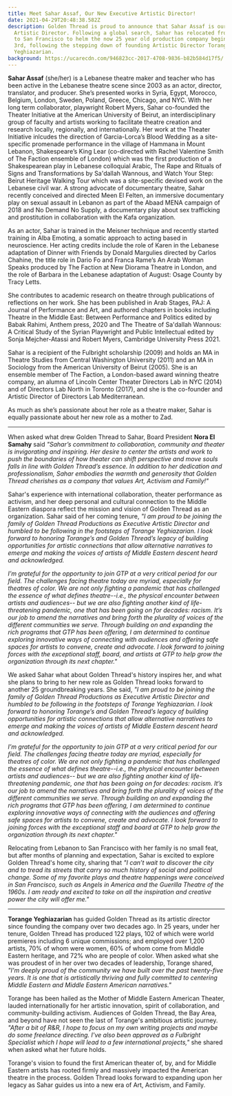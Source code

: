```yaml
---
title: Meet Sahar Assaf, Our New Executive Artistic Director!
date: 2021-04-29T20:48:38.582Z
description: Golden Thread is proud to announce that Sahar Assaf is our new
  Artistic Director. Following a global search, Sahar has relocated from Lebanon
  to San Francisco to helm the now 25 year old production company beginning May
  3rd, following the stepping down of founding Artistic Director Torange
  Yeghiazarian.
background: https://ucarecdn.com/946823cc-2017-4708-9836-b82b584d17f5/
---
```

**Sahar Assaf** (she/her) is a Lebanese theatre maker and teacher who has been active in the Lebanese theatre scene since 2003 as an actor, director, translator, and producer. She’s presented works in Syria, Egypt, Morocco, Belgium, London, Sweden, Poland, Greece, Chicago, and NYC. With her long term collaborator, playwright Robert Myers, Sahar co-founded the Theater Initiative at the American University of Beirut, an interdisciplinary group of faculty and artists working to facilitate theatre creation and research locally, regionally, and internationally. Her work at the Theater Initiative inlcudes the direction of Garcia-Lorca’s Blood Wedding as a site-specific promenade performance in the village of Hammana in Mount Lebanon, Shakespeare’s King Lear (co-directed with Rachel Valentine Smith of The Faction ensemble of London) which was the first production of a Shakespearean play in Lebanese colloquial Arabic, The Rape and Rituals of Signs and Transformations by Sa'dallah Wannous, and Watch Your Step: Beirut Heritage Walking Tour which was a site-specific devised work on the Lebanese civil war. A strong advocate of documentary theatre, Sahar recently conceived and directed Meen El Felten, an immersive documentary play on sexual assault in Lebanon as part of the Abaad MENA campaign of 2018 and No Demand No Supply, a documentary play about sex trafficking and prostitution in collaboration with the Kafa organization.

As an actor, Sahar is trained in the Meisner technique and recently started training in Alba Emoting, a somatic approach to acting based in neuroscience. Her acting credits include the role of Karen in the Lebanese adaptation of Dinner with Friends by Donald Margulies directed by Carlos Chahine, the title role in Dario Fo and Franca Rame’s An Arab Woman Speaks produced by The Faction at New Diorama Theatre in London, and the role of Barbara in the Lebanese adaptation of August: Osage County by Tracy Letts.

She contributes to academic research on theatre through publications of reflections on her work. She has been published in Arab Stages, PAJ: A Journal of Performance and Art, and authored chapters in books including Theatre in the Middle East: Between Performance and Politics edited by Babak Rahimi, Anthem press, 2020 and The Theatre of Sa'dallah Wannous: A Critical Study of the Syrian Playwright and Public Intellectual edited by Sonja Mejcher-Atassi and Robert Myers, Cambridge University Press 2021.

Sahar is a recipient of the Fulbright scholarship (2009) and holds an MA in Theatre Studies from Central Washington University (2011) and an MA in Sociology from the American University of Beirut (2005). She is an ensemble member of The Faction, a London-based award winning theatre company, an alumna of Lincoln Center Theater Directors Lab in NYC (2014) and of Directors Lab North in Toronto (2017), and she is the co-founder and Artistic Director of Directors Lab Mediterranean.

As much as she’s passionate about her role as a theatre maker, Sahar is equally passionate about her new role as a mother to Zad.

- - -

When asked what drew Golden Thread to Sahar, Board President **Nora El Samahy** said *"Sahar’s commitment to collaboration, community and theater is invigorating and inspiring. Her desire to center the artists and work to push the boundaries of how theater can shift perspective and move souls falls in line with Golden Thread’s essence. In addition to her dedication and professionalism, Sahar embodies the warmth and generosity that Golden Thread cherishes as a company that values Art, Activism and Family!"*

Sahar's experience with international collaboration, theater performance as activism, and her deep personal and cultural connection to the Middle Eastern diaspora reflect the mission and vision of Golden Thread as an organization. Sahar said of her coming tenure, *"I am proud to be joining the family of Golden Thread Productions as Executive Artistic Director and humbled to be following in the footsteps of Torange Yeghiazarian. I look forward to honoring Torange’s and Golden Thread’s legacy of building opportunities for artistic connections that allow alternative narratives to emerge and making the voices of artists of Middle Eastern descent heard and acknowledged.*

*I’m grateful for the opportunity to join GTP at a very critical period for our field. The challenges facing theatre today are myriad, especially for theatres of color. We are not only fighting a pandemic that has challenged the essence of what defines theatre--i.e., the physical encounter between artists and audiences-- but we are also fighting another kind of life-threatening pandemic, one that has been going on for decades: racism. It’s our job to amend the narratives and bring forth the plurality of voices of the different communities we serve. Through building on and expanding the rich programs that GTP has been offering, I am determined to continue exploring innovative ways of connecting with audiences and offering safe spaces for artists to convene, create and advocate. I look forward to joining forces with the exceptional staff, board, and artists at GTP to help grow the organization through its next chapter."*

We asked Sahar what about Golden Thread's history inspires her, and what she plans to bring to her new role as Golden Thread looks forward to another 25 groundbreaking years. She said, *"I am proud to be joining the family of Golden Thread Productions as Executive Artistic Director and humbled to be following in the footsteps of Torange Yeghiazarian. I look forward to honoring Torange’s and Golden Thread’s legacy of building opportunities for artistic connections that allow alternative narratives to emerge and making the voices of artists of Middle Eastern descent heard and acknowledged.*

*I’m grateful for the opportunity to join GTP at a very critical period for our field. The challenges facing theatre today are myriad, especially for theatres of color. We are not only fighting a pandemic that has challenged the essence of what defines theatre--i.e., the physical encounter between artists and audiences-- but we are also fighting another kind of life-threatening pandemic, one that has been going on for decades: racism. It’s our job to amend the narratives and bring forth the plurality of voices of the different communities we serve. Through building on and expanding the rich programs that GTP has been offering, I am determined to continue exploring innovative ways of connecting with the audiences and offering safe spaces for artists to convene, create and advocate. I look forward to joining forces with the exceptional staff and board at GTP to help grow the organization through its next chapter."*

Relocating from Lebanon to San Francisco with her family is no small feat, but after months of planning and expectation, Sahar is excited to explore Golden Thread's home city, sharing that *"I can’t wait to discover the city and to tread its streets that carry so much history of social and political change. Some of my favorite plays and theatre happenings were conceived in San Francisco, such as Angels in America and the Guerilla Theatre of the 1960s. I am ready and excited to take on all the inspiration and creative power the city will offer me."*

- - -

**Torange Yeghiazarian** has guided Golden Thread as its artistic director since founding the company over two decades ago. In 25 years, under her tenure, Golden Thread has produced 122 plays, 102 of which were world premieres including 6 unique commissions; and employed over 1,200 artists, 70% of whom were women, 60% of whom come from Middle Eastern heritage, and 72% who are people of color. When asked what she was proudest of in her over two decades of leadership, Torange shared, *"I'm deeply proud of the community we have built over the past twenty-five years. It is one that is artistically thriving and fully committed to centering Middle Eastern and Middle Eastern American narratives."* 

Torange has been hailed as the Mother of Middle Eastern American Theater, lauded internationally for her artistic innovation, spirit of collaboration, and community-building activism. Audiences of Golden Thread, the Bay Area, and beyond have not seen the last of Torange's ambitious artistic journey. *"After a bit of R&R, I hope to focus on my own writing projects and maybe do some freelance directing. I've also been approved as a Fulbright Specialist which I hope will lead to a few international projects,"* she shared when asked what her future holds.

Torange's vision to found the first American theater of, by, and for Middle Eastern artists has rooted firmly and massively impacted the American theatre in the process. Golden Thread looks forward to expanding upon her legacy as Sahar guides us into a new era of Art, Activism, and Family.